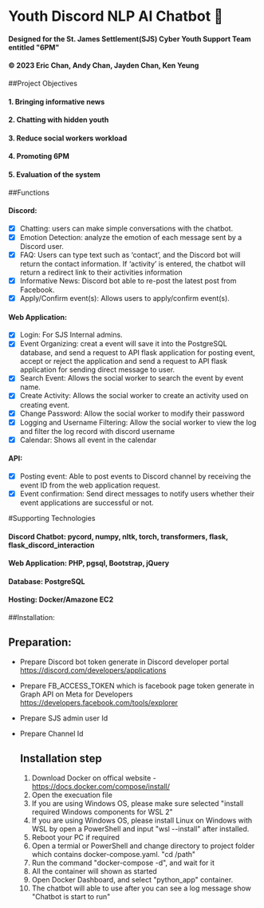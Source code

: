 # Youth Discord NLP AI Chatbot 🤖
#### Designed for the St. James Settlement(SJS) Cyber Youth Support Team entitled "6PM"
#### © 2023 Eric Chan, Andy Chan, Jayden Chan, Ken Yeung

##Project Objectives
#### 1. Bringing informative news 
#### 2. Chatting with hidden youth 
#### 3. Reduce social workers workload 
#### 4. Promoting 6PM 
#### 5.	Evaluation of the system 

##Functions
#### Discord: 
*[x] Chatting: users can make simple conversations with the chatbot.
*[x] Emotion Detection: analyze the emotion of each message sent by a Discord user.
*[x] FAQ: Users can type text such as ‘contact’, and the Discord bot will return the contact information. If ‘activity’ is entered, the chatbot will return a redirect link to their activities information
*[x] Informative News: Discord bot able to re-post the latest post from Facebook. 
*[x] Apply/Confirm event(s): Allows users to apply/confirm event(s). 

#### Web Application:
*[x] Login: For SJS Internal admins.
*[x] Event Organizing: creat a event will save it into the PostgreSQL database, and send a request to API flask application for posting event, accept or reject the application and send a request to API flask application for sending direct message to user.
*[x] Search Event: Allows the social worker to search the event by event name.
*[x] Create Activity: Allows the social worker to create an activity used on creating event.
*[x] Change Password: Allow the social worker to modify their password
*[x] Logging and Username Filtering: Allow the social worker to view the log and filter the log record with discord username
*[x] Calendar: Shows all event in the calendar
  
#### API:
*[x] Posting event: Able to post events to Discord channel by receiving the event ID from the web application request.
*[x] Event confirmation: Send direct messages to notify users whether their event applications are successful or not.

#Supporting Technologies
#### Discord Chatbot: pycord, numpy, nltk, torch, transformers, flask, flask_discord_interaction
#### Web Application: PHP, pgsql, Bootstrap, jQuery
#### Database: PostgreSQL
#### Hosting: Docker/Amazone EC2

##Installation:
  ## Preparation:
* Prepare Discord bot token generate in Discord developer portal https://discord.com/developers/applications
* Prepare FB_ACCESS_TOKEN which is facebook page token generate in Graph API on Meta for Developers https://developers.facebook.com/tools/explorer
* Prepare SJS admin user Id
* Prepare Channel Id

  ## Installation step
  1. Download Docker on offical website - https://docs.docker.com/compose/install/
  2. Open the execuation file
  3. If you are using Windows OS, please make sure selected "install required Windows components for WSL 2"
  4. If you are using Windows OS, please install Linux on Windows with WSL by open a PowerShell and input "wsl --install" after installed.
  5. Reboot your PC if required
  6. Open a termial or PowerShell and change directory to project folder which contains docker-compose.yaml. "cd /path"
  7. Run the command "docker-compose -d", and wait for it
  8. All the container will shown as started
  9. Open Docker Dashboard, and select "python_app" container.
  10. The chatbot will able to use after you can see a log message show "Chatbot is start to run"
